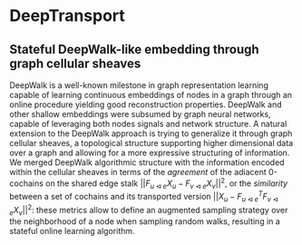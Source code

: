 # DeepTransport
## Stateful DeepWalk-like embedding through graph cellular sheaves

DeepWalk is a well-known milestone in graph representation learning capable of learning continuous embeddings of nodes in a graph through an online procedure yielding good reconstruction properties. DeepWalk and other shallow embeddings were subsumed by graph neural networks, capable of leveraging both nodes signals and network structure.
A natural extension to the DeepWalk approach is trying to generalize it through graph cellular sheaves, a topological structure supporting higher dimensional data over a graph and allowing for a more expressive structuring of information. We merged DeepWalk algorithmic structure with the information encoded within the cellular sheaves in terms of the $\textit{agreement}$ of the adiacent 0-cochains on the shared edge stalk $||F_{u \triangleleft e}X_u - F_{v \triangleleft e}X_v||^2$, or the $\textit{similarity}$ between a set of cochains and its transported version $||X_u - F_{u \triangleleft e}^T F_{v \triangleleft e}X_v||^2$: these metrics allow to define an augmented sampling strategy over the neighborhood of a node when sampling random walks, resulting in a stateful online learning algorithm. 
